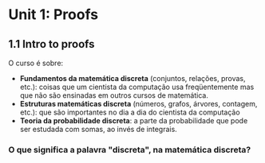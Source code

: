 # Unit 1: Proofs

## 1.1 Intro to proofs
O curso é sobre:
* __Fundamentos da matemática discreta__ (conjuntos, relações, provas, etc.): coisas
  que um cientista da computação usa freqüentemente mas que não são ensinadas em outros
  cursos de matemática.
* __Estruturas matemáticas discreta__ (números, grafos, árvores, contagem, etc.):
  que são importantes no dia a dia do cientista da computação
* __Teoria da probabilidade discreta__: a parte da probabilidade que pode ser
  estudada com somas, ao invés de integrais.

### O que significa a palavra "discreta", na matemática discreta?
